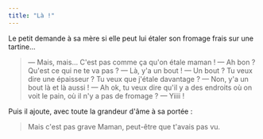 ```yaml
---
title: "Là !"
---
```


Le petit demande à sa mère si elle peut lui étaler son fromage frais sur une tartine…

<!-- more -->

> — Mais, mais… C'est pas comme ça qu'on étale maman !
> — Ah bon ? Qu'est ce qui ne te va pas ?
> — Là, y'a un bout !
> — Un bout ? Tu veux dire une épaisseur ? Tu veux que j'étale davantage ?
> — Non, y'a un bout là et là aussi !
> — Ah ok, tu veux dire qu'il y a des endroits où on voit le pain, où il n'y a pas de fromage ?
> — Yiiii !

Puis il ajoute, avec toute la grandeur d'âme à sa portée :

> Mais c'est pas grave Maman, peut-être que t'avais pas vu.
